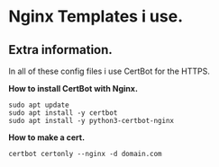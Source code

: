 # Nginx Templates i use.

## Extra information.
In all of these config files i use CertBot for the HTTPS.

**How to install CertBot with Nginx.**

```
sudo apt update
sudo apt install -y certbot
sudo apt install -y python3-certbot-nginx
```
**How to make a cert.**
```
certbot certonly --nginx -d domain.com
```
